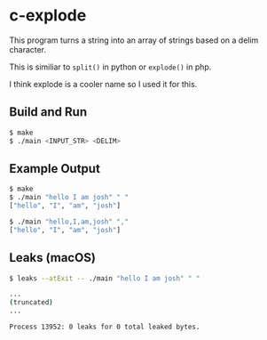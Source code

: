 # c-explode

This program turns a string into an array of strings based on a delim character.

This is similiar to `split()` in python or `explode()` in php.

I think explode is a cooler name so I used it for this.

## Build and Run
```sh
$ make
$ ./main <INPUT_STR> <DELIM>
```

## Example Output

```sh
$ make
$ ./main "hello I am josh" " "
["hello", "I", "am", "josh"]

$ ./main "hello,I,am,josh" ","
["hello", "I", "am", "josh"]
```

## Leaks (macOS)
```sh
$ leaks --atExit -- ./main "hello I am josh" " "

...
(truncated)
...

Process 13952: 0 leaks for 0 total leaked bytes.
```
